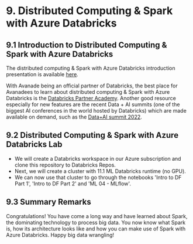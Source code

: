 # 9. Distributed Computing & Spark with Azure Databricks

## 9.1 Introduction to Distributed Computing & Spark with Azure Databricks
The distributed computing & Spark with Azure Databricks introduction presentation is available [here](https://github.com/sebastianbirk/datascience-bootcamp/blob/main/content/09_distributed_computing_%26_spark_with_azure_databricks/09_distributed_computing_%26_spark_with_azure_databricks.pptx).

With Avanade being an official partner of Databricks, the best place for Avanadees to learn about distributed computing & Spark with Azure Databricks is the [Databricks Partner Academy](https://partner-academy.databricks.com/learn).
Another good resource especially for new features are the recent Data + AI summits (one of the biggest AI conferences in the world hosted by Databricks) which are made available on demand, such as the [Data+AI summit 2022](https://databricks.com/de/dataaisummit/).

## 9.2 Distributed Computing & Spark with Azure Databricks Lab

- We will create a Databricks workspace in our Azure subscription and clone this repository to Databricks Repos.
- Next, we will create a cluster with 11.1 ML Databricks runtime (no GPU).
- We can now use that cluster to go through the notebooks 'Intro to DF Part 1', 'Intro to DF Part 2' and 'ML 04 - MLflow'.

## 9.3 Summary Remarks

Congratulations! You have come a long way and have learned about Spark, the dominating technology to process big data. You now know what Spark is, how its architecture looks like and how you can make use of Spark with Azure Databricks. Happy big data wrangling!
